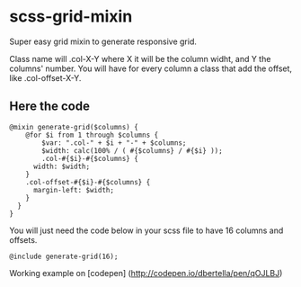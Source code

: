 # scss-grid-mixin
Super easy grid mixin to generate responsive grid.

Class name will .col-X-Y where X it will be the column widht, and Y the columns' number.
You will have for every column a class that add the offset, like .col-offset-X-Y.

## Here the code
```
@mixin generate-grid($columns) {
	@for $i from 1 through $columns {
		$var: ".col-" + $i + "-" + $columns;
		$width: calc(100% / ( #{$columns} / #{$i} ));
		.col-#{$i}-#{$columns} {  
      width: $width;  
    }
    .col-offset-#{$i}-#{$columns} {  
      margin-left: $width;  
    }
  }
}
```

You will just need the code below in your scss file to have 16 columns and offsets.
```
@include generate-grid(16);
```

Working example on [codepen] (http://codepen.io/dbertella/pen/qOJLBJ)
